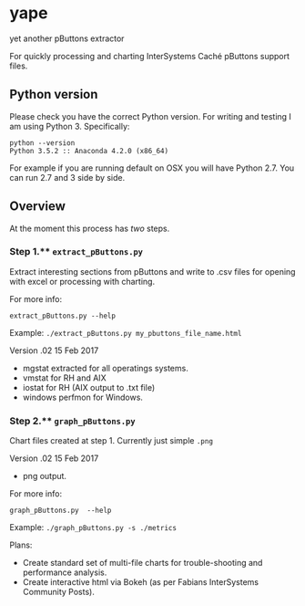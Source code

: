 # yape
yet another pButtons extractor

For quickly processing and charting InterSystems Caché pButtons support files.

## Python version

Please check you have the correct Python version. For writing and testing I am using Python 3. Specifically:

    python --version
    Python 3.5.2 :: Anaconda 4.2.0 (x86_64)

For example if you are running default on OSX you will have Python 2.7. You can run 2.7 and 3 side by side.

## Overview
At the moment this process has _two_ steps.

### Step 1.** `extract_pButtons.py`

Extract interesting sections from pButtons and write to .csv files for opening with excel or processing with charting.

For more info:

`extract_pButtons.py --help`

Example:
`./extract_pButtons.py my_pbuttons_file_name.html`

Version .02 15 Feb 2017

- mgstat extracted for all operatings systems.
- vmstat for RH and AIX
- iostat for RH (AIX output to .txt file)
- windows perfmon for Windows.

### Step 2.** `graph_pButtons.py`

Chart files created at step 1. Currently just simple `.png`

Version .02 15 Feb 2017

- png output.  

For more info:

`graph_pButtons.py  --help`

Example:
`./graph_pButtons.py -s ./metrics`


Plans:

- Create standard set of multi-file charts for trouble-shooting and performance analysis.
- Create interactive html via Bokeh (as per Fabians InterSystems Community Posts).
